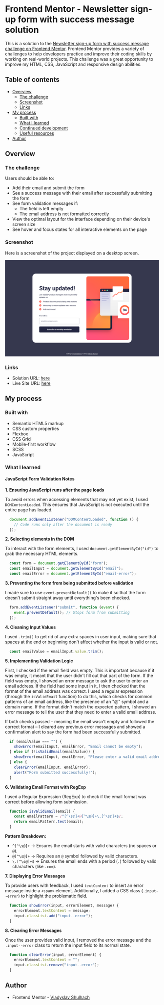 # Frontend Mentor - Newsletter sign-up form with success message solution

This is a solution to the [Newsletter sign-up form with success message challenge on Frontend Mentor](https://www.frontendmentor.io/challenges/newsletter-signup-form-with-success-message-3FC1AZbNrv). Frontend Mentor provides a variety of challenges to help developers practice and improve their coding skills by working on real-world projects. This challenge was a great opportunity to improve my HTML, CSS, JavaScript and responsive design abilities.

## Table of contents

- [Overview](#overview)
  - [The challenge](#the-challenge)
  - [Screenshot](#screenshot)
  - [Links](#links)
- [My process](#my-process)
  - [Built with](#built-with)
  - [What I learned](#what-i-learned)
  - [Continued development](#continued-development)
  - [Useful resources](#useful-resources)
- [Author](#author)


## Overview

### The challenge

Users should be able to:

- Add their email and submit the form
- See a success message with their email after successfully submitting the form
- See form validation messages if:
  - The field is left empty
  - The email address is not formatted correctly
- View the optimal layout for the interface depending on their device's screen size
- See hover and focus states for all interactive elements on the page

### Screenshot

Here is a screenshot of the project displayed on a desktop screen.

![](./preview.png)

### Links

- Solution URL: [here](https://your-solution-url.com)
- Live Site URL: [here](https://newsletter-sign-up-with-success-me-vladyslav-shulhachs-projects.vercel.app/)

## My process

### Built with

- Semantic HTML5 markup
- CSS custom properties
- Flexbox
- CSS Grid
- Mobile-first workflow
- SCSS
- JavaScript


### What I learned

#### JavaScript Form Validation Notes

**1. Ensuring JavaScript runs after the page loads**

To avoid errors when accessing elements that may not yet exist, I used `DOMContentLoaded`. This ensures that JavaScript is not executed until the entire page has loaded.

```javascript
  document.addEventListener("DOMContentLoaded", function () {
    // Code runs only after the document is ready
  });

```

**2. Selecting elements in the DOM**

To interact with the form elements, I used `document.getElementById("id")` to grab the necessary HTML elements.

```javascript
  const form = document.getElementById("form");
  const emailInput = document.getElementById("email");
  const emailError = document.getElementById("email-error");

```

**3. Preventing the form from being submitted before validation**

I made sure to use `event.preventDefault()` to make it so that the form doesn't submit straight away until everything's been checked.

```javascript
  form.addEventListener("submit", function (event) {
    event.preventDefault(); // Stops form from submitting
  });

```

**4. Cleaning Input Values**

I used `.trim()` to get rid of any extra spaces in user input, making sure that spaces at the end or beginning don't affect whether the input is valid or not.

```javascript
  const emailValue = emailInput.value.trim();

```

**5. Implementing Validation Logic**

First, I checked if the email field was empty. This is important because if it was empty, it meant that the user didn't fill out that part of the form. If the field was empty, I showed an error message to ask the user to enter an email address. If the field had some input in it, I then checked that the format of the email address was correct. I used a regular expression (through the `isValidEmail` function) to do this, which checks for common patterns of an email address, like the presence of an "@" symbol and a domain name. If the format didn't match the expected pattern, I showed an error message to tell the user that they need to enter a valid email address.

If both checks passed – meaning the email wasn't empty and followed the correct format – I cleared any previous error messages and showed a confirmation alert to say the form had been successfully submitted.

```javascript
  if (emailValue === "") {
    showError(emailInput, emailError, "Email cannot be empty");
  } else if (!isValidEmail(emailValue)) {
    showError(emailInput, emailError, "Please enter a valid email address");
  } else {
    clearError(emailInput, emailError);
    alert("Form submitted successfully!");
  }

```

**6. Validating Email Format with RegExp**

I used a Regular Expression (RegExp) to check if the email format was correct before allowing form submission.

```javascript
  function isValidEmail(email) {
    const emailPattern = /^[^\s@]+@[^\s@]+\.[^\s@]+$/;
    return emailPattern.test(email);
  }

```

**Pattern Breakdown:**

-   `^[^\s@]+` → Ensures the email starts with valid characters (no spaces or `@`).
-   `@[^\s@]+` → Requires an `@` symbol followed by valid characters.
-   `\.[^\s@]+$` → Ensures the email ends with a period (`.`) followed by valid characters (like `.com`).

**7. Displaying Error Messages**

To provide users with feedback, I used `textContent` to insert an error message inside a `<span>` element. Additionally, I added a CSS class (`.input--error`) to highlight the problematic field.

```javascript
  function showError(input, errorElement, message) {
    errorElement.textContent = message;
    input.classList.add("input--error");
  }

```

**8. Clearing Error Messages**

Once the user provides valid input, I removed the error message and the `.input--error` class to return the input field to its normal state.

```javascript
  function clearError(input, errorElement) {
    errorElement.textContent = "";
    input.classList.remove("input--error");
  }

```

## Author

- Frontend Mentor - [Vladyslav Shulhach](https://www.frontendmentor.io/profile/vladyslav-shulhach)
